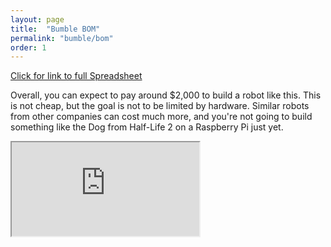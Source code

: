 ```yaml
---
layout: page
title:  "Bumble BOM"
permalink: "bumble/bom"
order: 1
---
```


[Click for link to full Spreadsheet](https://docs.google.com/spreadsheets/d/1Prz681dU-YEfeKmGMhxaXq4mvVJ4sIsL9dakopTljxo/edit?usp=sharing)

Overall, you can expect to pay around $2,000 to build a robot like this. This is not cheap, but the goal is
not to be limited by hardware. Similar robots from other companies can cost much more, and you're not
going to build something like the Dog from Half-Life 2 on a Raspberry Pi just yet.

<iframe src="https://docs.google.com/spreadsheets/d/e/2PACX-1vS84fpiOC4ENTgPbt15bJykuycFC2onBOXfx95D6HqF7sAPGheTujDzmjWcPXoh_KyzNTPU2ieNZd4Z/pubhtml?gid=1424453538&amp;single=true&amp;widget=true&amp;headers=false"></iframe>